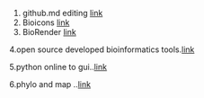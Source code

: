 1. github.md editing [link](https://docs.github.com/en/get-started/writing-on-github/getting-started-with-writing-and-formatting-on-github/basic-writing-and-formatting-syntax#links)
2. Bioicons  [link](https://bioicons.com/)
3. BioRender [link](https://biorender.com/) 

  4.open source developed bioinformatics tools.[link](https://awesomeopensource.com/projects/bioinformatics)

5.python online to gui..[link](https://github.com/chriskiehl/Gooey)

6.phylo and map ..[link](http://blog.phytools.org/2022/04/combining-contmap-and-phylotomap-plots.html?m=1)
